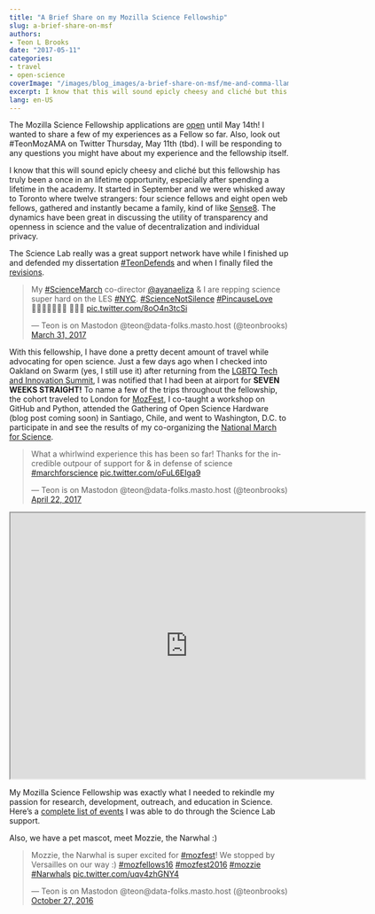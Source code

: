 ```yaml
---
title: "A Brief Share on my Mozilla Science Fellowship"
slug: a-brief-share-on-msf
authors:
- Teon L Brooks
date: "2017-05-11"
categories:
- travel
- open-science
coverImage: "/images/blog_images/a-brief-share-on-msf/me-and-comma-llama.jpeg"
excerpt: I know that this will sound epicly cheesy and cliché but this fellowship has truly been a once in an lifetime opportunity, especially after spending a lifetime in the academy.
lang: en-US
---
```


The Mozilla Science Fellowship applications are [open](https://science.mozilla.org/programs/fellowships) until May 14th! I wanted to share a few of my experiences as a Fellow so far. Also, look out #TeonMozAMA on Twitter Thursday, May 11th (tbd). I will be responding to any questions you might have about my experience and the fellowship itself.

I know that this will sound epicly cheesy and cliché but this fellowship has truly been a once in an lifetime opportunity, especially after spending a lifetime in the academy. It started in September and we were whisked away to Toronto where twelve strangers: four science fellows and eight open web fellows, gathered and instantly became a family, kind of like [Sense8](https://twitter.com/sense8). The dynamics have been great in discussing the utility of transparency and openness in science and the value of decentralization and individual privacy.

The Science Lab really was a great support network have while I finished up and defended my dissertation [#TeonDefends](https://twitter.com/i/moments/796848937621540864) and when I finally filed the [revisions](https://twitter.com/teonbrooks/status/860658483540226048).

<blockquote class="twitter-tweet"><p lang="en" dir="ltr">My <a href="https://twitter.com/hashtag/ScienceMarch?src=hash&amp;ref_src=twsrc%5Etfw">#ScienceMarch</a> co-director <a href="https://twitter.com/ayanaeliza?ref_src=twsrc%5Etfw">@ayanaeliza</a> &amp; I are repping science super hard on the LES <a href="https://twitter.com/hashtag/NYC?src=hash&amp;ref_src=twsrc%5Etfw">#NYC</a>. <a href="https://twitter.com/hashtag/ScienceNotSilence?src=hash&amp;ref_src=twsrc%5Etfw">#ScienceNotSilence</a> <a href="https://twitter.com/hashtag/PincauseLove?src=hash&amp;ref_src=twsrc%5Etfw">#PincauseLove</a> 👨🏾‍🔬🤜🏾🤛🏽 👩🏽‍🔬 <a href="https://t.co/8oO4n3tcSi">pic.twitter.com/8oO4n3tcSi</a></p>&mdash; Teon is on Mastodon @teon@data-folks.masto.host (@teonbrooks) <a href="https://twitter.com/teonbrooks/status/847604834798772226?ref_src=twsrc%5Etfw">March 31, 2017</a></blockquote>

With this fellowship, I have done a pretty decent amount of travel while advocating for open science. Just a few days ago when I checked into Oakland on Swarm (yes, I still use it) after returning from the [LGBTQ Tech and Innovation Summit](https://lesbianswhotech.org/attendee-event/2017-dc-summit/), I was notified that I had been at airport for **SEVEN WEEKS STRAIGHT!** To name a few of the trips throughout the fellowship, the cohort traveled to London for [MozFest](https://mozillafestival.org/), I co-taught a workshop on GitHub and Python, attended the Gathering of Open Science Hardware (blog post coming soon) in Santiago, Chile, and went to Washington, D.C. to participate in and see the results of my co-organizing the [National March for Science](https://www.marchforscience.com/).

<blockquote class="twitter-tweet"><p lang="en" dir="ltr">What a whirlwind experience this has been so far! Thanks for the incredible outpour of support for &amp; in defense of science <a href="https://twitter.com/hashtag/marchforscience?src=hash&amp;ref_src=twsrc%5Etfw">#marchforscience</a> <a href="https://t.co/oFuL6EIga9">pic.twitter.com/oFuL6EIga9</a></p>&mdash; Teon is on Mastodon @teon@data-folks.masto.host (@teonbrooks) <a href="https://twitter.com/teonbrooks/status/855805586033848321?ref_src=twsrc%5Etfw">April 22, 2017</a></blockquote>

<iframe src="https://www.google.com/maps/d/embed?mid=1Hk9yLFn91cEpiqPcWKxOFvH5yhg&hl=en_US&ehbc=2E312F" width="640" height="480"></iframe>

My Mozilla Science Fellowship was exactly what I needed to rekindle my passion for research, development, outreach, and education in Science. Here’s a [complete list of events](https://github.com/teonbrooks/fellows-class-2016/blob/master/teon/resume.md) I was able to do through the Science Lab support.

Also, we have a pet mascot, meet Mozzie, the Narwhal :)

<blockquote class="twitter-tweet"><p lang="en" dir="ltr">Mozzie, the Narwhal is super excited for <a href="https://twitter.com/hashtag/mozfest?src=hash&amp;ref_src=twsrc%5Etfw">#mozfest</a>! We stopped by Versailles on our way :) <a href="https://twitter.com/hashtag/mozfellows16?src=hash&amp;ref_src=twsrc%5Etfw">#mozfellows16</a> <a href="https://twitter.com/hashtag/mozfest2016?src=hash&amp;ref_src=twsrc%5Etfw">#mozfest2016</a> <a href="https://twitter.com/hashtag/mozzie?src=hash&amp;ref_src=twsrc%5Etfw">#mozzie</a> <a href="https://twitter.com/hashtag/Narwhals?src=hash&amp;ref_src=twsrc%5Etfw">#Narwhals</a> <a href="https://t.co/uqv4zhGNY4">pic.twitter.com/uqv4zhGNY4</a></p>&mdash; Teon is on Mastodon @teon@data-folks.masto.host (@teonbrooks) <a href="https://twitter.com/teonbrooks/status/791604374212456448?ref_src=twsrc%5Etfw">October 27, 2016</a></blockquote>
